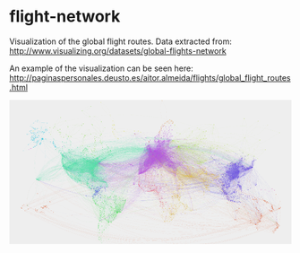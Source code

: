 flight-network
==============

Visualization of the global flight routes. Data extracted from: http://www.visualizing.org/datasets/global-flights-network

An example of the visualization can be seen here: http://paginaspersonales.deusto.es/aitor.almeida/flights/global_flight_routes.html

![alt text](example.png "Flight routes")
